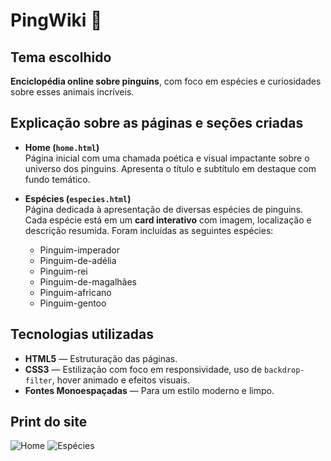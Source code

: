 # PingWiki 🐧

## Tema escolhido
**Enciclopédia online sobre pinguins**, com foco em espécies e curiosidades sobre esses animais incríveis.

## Explicação sobre as páginas e seções criadas

- **Home (`home.html`)**  
  Página inicial com uma chamada poética e visual impactante sobre o universo dos pinguins. Apresenta o título e subtítulo em destaque com fundo temático.

- **Espécies (`especies.html`)**  
  Página dedicada à apresentação de diversas espécies de pinguins. Cada espécie está em um **card interativo** com imagem, localização e descrição resumida. Foram incluídas as seguintes espécies:
  - Pinguim-imperador
  - Pinguim-de-adélia
  - Pinguim-rei
  - Pinguim-de-magalhães
  - Pinguim-africano
  - Pinguim-gentoo

## Tecnologias utilizadas

- **HTML5** — Estruturação das páginas.
- **CSS3** — Estilização com foco em responsividade, uso de `backdrop-filter`, hover animado e efeitos visuais.
- **Fontes Monoespaçadas** — Para um estilo moderno e limpo.

## Print do site 

![**Home**](https://github.com/user-attachments/assets/81fdc07c-2d19-4ab3-8dd3-c4d03d974046)
![**Espécies**](https://github.com/user-attachments/assets/1c769d83-820e-4a88-a665-90b5def0955c) 

